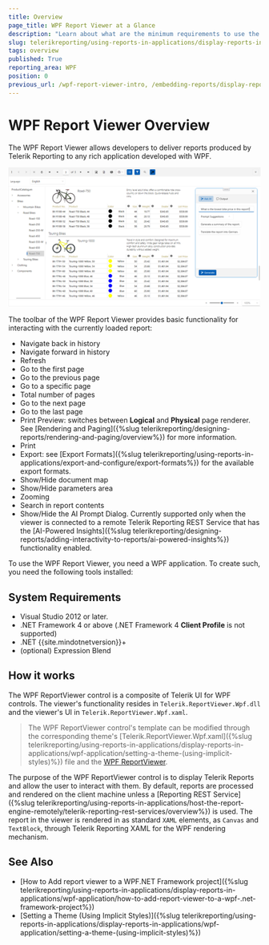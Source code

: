 ```yaml
---
title: Overview
page_title: WPF Report Viewer at a Glance
description: "Learn about what are the minimum requirements to use the Telerik Reporting WPF Report Viewer and how it works."
slug: telerikreporting/using-reports-in-applications/display-reports-in-applications/wpf-application/overview
tags: overview
published: True
reporting_area: WPF
position: 0
previous_url: /wpf-report-viewer-intro, /embedding-reports/display-reports-in-applications/wpf-application/, /wpf-report-viewer
---
```


# WPF Report Viewer Overview

The WPF Report Viewer allows developers to deliver reports produced by Telerik Reporting to any rich application developed with WPF.

![An image of the WPF Report Viewer with the Windows11 System theme](images/WpfViewer_Windows11SystemTheme02.png)

The toolbar of the WPF Report Viewer provides basic functionality for interacting with the currently loaded report:

* Navigate back in history
* Navigate forward in history
* Refresh
* Go to the first page
* Go to the previous page
* Go to a specific page
* Total number of pages
* Go to the next page
* Go to the last page
* Print Preview: switches between __Logical__ and __Physical__ page renderer. See [Rendering and Paging]({%slug telerikreporting/designing-reports/rendering-and-paging/overview%}) for more information.
* Print
* Export: see [Export Formats]({%slug telerikreporting/using-reports-in-applications/export-and-configure/export-formats%}) for the available export formats.
* Show/Hide document map
* Show/Hide parameters area
* Zooming
* Search in report contents
* Show/Hide the AI Prompt Dialog. Currently supported only when the viewer is connected to a remote Telerik Reporting REST Service that has the [AI-Powered Insights]({%slug telerikreporting/designing-reports/adding-interactivity-to-reports/ai-powered-insights%}) functionality enabled.

To use the WPF Report Viewer, you need a WPF application. To create such, you need the following tools installed:

## System Requirements

* Visual Studio 2012 or later.
* .NET Framework 4 or above (.NET Framework 4 __Client Profile__ is not supported)
* .NET {{site.mindotnetversion}}+
* (optional) Expression Blend

## How it works

The WPF ReportViewer control is a composite of Telerik UI for WPF controls. The viewer's functionality resides in `Telerik.ReportViewer.Wpf.dll` and the viewer's UI in `Telerik.ReportViewer.Wpf.xaml`.

> The WPF ReportViewer control's template can be modified through the corresponding theme's [Telerik.ReportViewer.Wpf.xaml]({%slug telerikreporting/using-reports-in-applications/display-reports-in-applications/wpf-application/setting-a-theme-(using-implicit-styles)%}) file and the [WPF ReportViewer](/api/Telerik.ReportViewer.Wpf.ReportViewer).

The purpose of the WPF ReportViewer control is to display Telerik Reports and allow the user to interact with them. By default, reports are processed and rendered on the client machine unless a [Reporting REST Service]({%slug telerikreporting/using-reports-in-applications/host-the-report-engine-remotely/telerik-reporting-rest-services/overview%}) is used. The report in the viewer is rendered in as standard `XAML` elements, as `Canvas` and `TextBlock`, through Telerik Reporting XAML for the WPF rendering mechanism.

## See Also

* [How to Add report viewer to a WPF.NET Framework project]({%slug telerikreporting/using-reports-in-applications/display-reports-in-applications/wpf-application/how-to-add-report-viewer-to-a-wpf-.net-framework-project%})
* [Setting a Theme (Using Implicit Styles)]({%slug telerikreporting/using-reports-in-applications/display-reports-in-applications/wpf-application/setting-a-theme-(using-implicit-styles)%})
